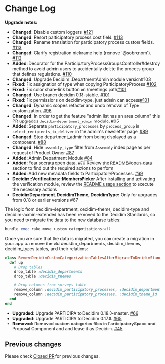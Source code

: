 # Change Log
**Upgrade notes:**

- **Changed**: Disable custom loggers. [#121](https://github.com/gencat/participa/pull/121)
- **Changed**: Resort participatory process cost field. [#113](https://github.com/gencat/participa/pull/113)
- **Changed**: Rename translation for participatory process custom fields. [#113](https://github.com/gencat/participa/pull/113)
- **Changed**: Clarify registration nickname help (remove '@sobrenom'). [#113](https://github.com/gencat/participa/pull/113)
- **Added**: Decorator for the ParticipatoryProcessGroupsController#destroy method to avoid admin users to accidentally delete the process group that defines regulations. [#110](https://github.com/gencat/participa/pull/110)
- **Changed**: Upgrade Decidim::DepartmentAdmin module version[#103](https://github.com/gencat/participa/pull/103)
- **Fixed**: Fix assignation of type when copying ParticipatoryProcess [#102](https://github.com/gencat/participa/pull/102)
- **Fixed**: Fix color share-link button on /meetings path[#101](https://github.com/gencat/participa/pull/101)
- **Changed**: Use branch decidim 0.18-stable. [#101](https://github.com/gencat/participa/pull/101)
- **Fixed**: Fix permissions on decidim-type, just admin can access[#101](https://github.com/gencat/participa/pull/101)
- **Changed**: Dynamic scopes refactor and undo removal of Type customization. [#96](https://github.com/gencat/participa/pull/96)
- **Changed**: In order to get the feature "admin list has an area column" this PR upgrades `decidim-department_admin` module. [#95](https://github.com/gencat/participa/pull/95)
- **Added**: Separate `participatory_processes` by `process_group` in `select_recipients_to_deliver` in the admin's newsletter page. [#89](https://github.com/gencat/participa/pull/89)
- **Changed**: Stop department_admin from being displayed as a component. [#88](https://github.com/gencat/participa/pull/88)
- **Changed**: Hide `assembly_type` filter from `Assembly` index page as per request of Product Owner [#87](https://github.com/gencat/participa/pull/87)
- **Added**: Admin Department Module [#84](https://github.com/gencat/participa/pull/84)
- **Added**: Feat socrata open data. [#70](https://github.com/gencat/participa/pull/70)
Review the [README#open-data](https://github.com/gencat/participa/blob/master/README.md#open-data) section to find out the required actions to perform
- **Added**: Add new metadata fields to ParticipatoryProcesses. [#69](https://github.com/gencat/participa/pull/69)
- **Decidim::Verifications::MembersPicker** After installing and activating the verification module, review the [README usage section](https://github.com/gencat/decidim-verifications-members_picker/blob/0.0.2/README.md#usage) to execute the necessary actions
- **DecidimDepartment, DecidimTheme, DecidimType:** Only for upgrades from 0.18 or earlier versions [#67](https://github.com/gencat/participa/pull/67)

The logic from decidim-department, decidim-theme, decidim-type and decidim-admin-extended has been removed to the Decidim Standards, so you need to migrate the data to the new database tables:

```ruby
bundle exec rake move_custom_categorizations:all
```
Once you are sure that the data is migrated, you can create a migration in your app to remove the old decidim_departments, decidim_themes, decidim_types tables, and their relations:

```ruby
class RemoveDecidimCustomCategorizationTablesAfterMigrateToDecidimStandards < ActiveRecord::Migration[5.2]
  def up
    # Drop tables
    drop_table :decidim_departments
    drop_table :decidim_themes

    # Drop columns from surveys table
    remove_column :decidim_participatory_processes, :decidim_department_id
    remove_column :decidim_participatory_processes, :decidim_theme_id
  end
end
```
- **Upgraded**: Upgrade PARTICIPA to Decidim 0.18.0-master. [#66](https://github.com/gencat/participa/pull/66)
- **Upgraded**: Upgrade PARTICIPA to Decidim 0.17.0. [#65](https://github.com/gencat/participa/pull/65)
- **Removed**: Removed custom categories files in ParticipatorySpace and Proposal Component and and leave it as Decidim.  [\#45](https://github.com/gencat/participa/issues/45)

## Previous changes

Please check [Closed PR](https://github.com/gencat/participa/pulls?q=is%3Apr+is%3Aclosed) for previous changes.
